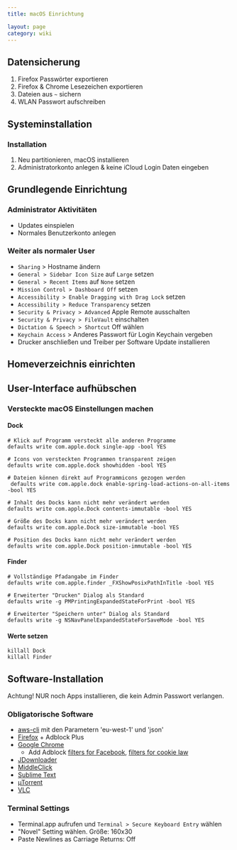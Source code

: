 ```yaml
---
title: macOS Einrichtung

layout: page
category: wiki
---
```


## Datensicherung

1. Firefox Passwörter exportieren
2. Firefox & Chrome Lesezeichen exportieren
3. Dateien aus `~` sichern
4. WLAN Passwort aufschreiben

## Systeminstallation

### Installation

1. Neu partitionieren, macOS installieren
2. Administratorkonto anlegen & keine iCloud Login Daten eingeben
 
## Grundlegende Einrichtung

### Administrator Aktivitäten
 
- Updates einspielen
- Normales Benutzerkonto anlegen
 
### Weiter als normaler User
 
- `Sharing` > Hostname ändern
- `General > Sidebar Icon Size` auf `Large` setzen
- `General > Recent Items` auf `None` setzen
- `Mission Control > Dashboard Off` setzen
- `Accessibility > Enable Dragging with Drag Lock` setzen
- `Accessibility > Reduce Transparency` setzen
- `Security & Privacy > Advanced` Apple Remote ausschalten
- `Security & Privacy > FileVault` einschalten
- `Dictation & Speech > Shortcut` Off wählen
- `Keychain Access` > Anderes Passwort für Login Keychain vergeben
- Drucker anschließen und Treiber per Software Update installieren
 
## Homeverzeichnis einrichten

## User-Interface aufhübschen
 
### Versteckte macOS Einstellungen machen

#### Dock 

    # Klick auf Programm versteckt alle anderen Programme
    defaults write com.apple.dock single-app -bool YES

    # Icons von versteckten Programmen transparent zeigen
    defaults write com.apple.dock showhidden -bool YES
 
    # Dateien können direkt auf Programmicons gezogen werden
     defaults write com.apple.dock enable-spring-load-actions-on-all-items -bool YES
 
    # Inhalt des Docks kann nicht mehr verändert werden
    defaults write com.apple.Dock contents-immutable -bool YES

    # Größe des Docks kann nicht mehr verändert werden
    defaults write com.apple.Dock size-immutable -bool YES

    # Position des Docks kann nicht mehr verändert werden
    defaults write com.apple.Dock position-immutable -bool YES

#### Finder 

    # Vollständige Pfadangabe im Finder
    defaults write com.apple.finder _FXShowPosixPathInTitle -bool YES
 
    # Erweiterter "Drucken" Dialog als Standard
    defaults write -g PMPrintingExpandedStateForPrint -bool YES
 
    # Erweiterter "Speichern unter" Dialog als Standard
    defaults write -g NSNavPanelExpandedStateForSaveMode -bool YES

#### Werte setzen

    killall Dock
    killall Finder

## Software-Installation

Achtung! NUR noch Apps installieren, die kein Admin Passwort verlangen. 

### Obligatorische Software

- [aws-cli](https://aws.amazon.com/cli/) mit den Parametern 'eu-west-1' und 'json'
- [Firefox](https://www.mozilla.org/en-US/firefox/new/) + Adblock Plus
- [Google Chrome](https://www.google.com/landing/chrome/beta/)
  - Add Adblock [filters for Facebook](http://facebook.adblockplus.me/en/), [filters for cookie law](http://prebake.eu/)
- [JDownloader](http://jdownloader.org/download/index)
- [MiddleClick](http://clement.beffa.org/labs/projects/middleclick/)
- [Sublime Text](http://www.sublimetext.com/)
- [µTorrent](http://www.utorrent.com)
- [VLC](http://www.videolan.org/vlc)

### Terminal Settings

- Terminal.app aufrufen und `Terminal > Secure Keyboard Entry` wählen
- "Novel" Setting wählen. Größe: 160x30
- Paste Newlines as Carriage Returns: Off
